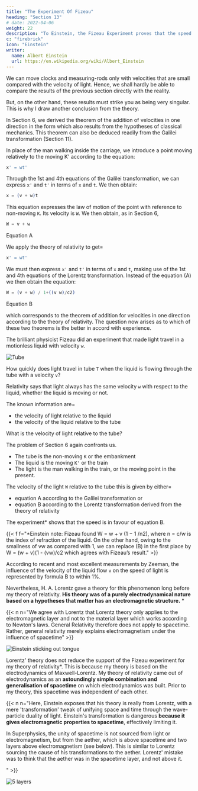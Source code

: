 ```yaml
---
title: "The Experiment Of Fizeau"
heading: "Section 13"
# date: 2022-04-06
weight: 22
description: "To Einstein, the Fizeau Experiment proves that the speed of light is constant"
c: "firebrick"
icon: "Einstein"
writer:
  name: Albert Einstein
  url: https://en.wikipedia.org/wiki/Albert_Einstein
---
```




We can move clocks and measuring-rods only with velocities that are small compared with the velocity of light. Hence, we shall hardly be able to compare the results of the previous section directly with the reality. 

But, on the other hand, these results must strike you as being very singular. This is why I draw another conclusion from the theory<!-- , one which can easily be derived from the foregoing considerations, and which has been most elegantly confirmed by experiment -->.

In Section 6, we derived the theorem of the addition of velocities in one direction in the form which also results from the hypotheses of classical mechanics. This theorem can also be deduced readily from the Galilei transformation (Section 11). 

In place of the man walking inside the carriage, we introduce a point moving relatively to the moving K' according to the equation:

``` elixir
x' = wt'
```

Through the 1st and 4th equations of the Galilei transformation, we can express `x'` and `t'` in terms of `x` and `t`. We then obtain:

``` elixir
x = (v + w)t
```

This equation expresses the law of motion of the point with reference to non-moving `K`. Its velocity is `W`. We then obtain, as in Section 6,

``` elixir
W = v + w
```
<figcaption>Equation A</figcaption>

We apply the theory of relativity to get= 

``` elixir
x' = wt'
```

We must then express `x'` and `t'` in terms of `x` and `t`, making use of the 1st and 4th equations of the Lorentz transformation. Instead of the equation (A) we then obtain the equation:

``` elixir
W = (v + w) / 1+((v w)/c2)
```
<figcaption>Equation B</figcaption>

which corresponds to the theorem of addition for velocities in one direction according to the theory of relativity. The question now arises as to which of these two theorems is the better in accord with experience. 

The brilliant physicist Fizeau did an experiment that made light travel in a motionless liquid with velocity `w`.

![Tube](/graphics/physics/fizeau.png)

How quickly does light travel in tube `T` when the liquid is flowing through the tube with a velocity `v`?

Relativity says that light always has the same velocity `w` with respect to the liquid, whether the liquid is moving or not.  

The known information are= 
- the velocity of light relative to the liquid
- the velocity of the liquid relative to the tube

What is the velocity of light relative to the tube?

The problem of Section 6 again confronts us. 
- The tube is the non-moving `K` or the embankment
- The liquid is the moving `K'` or the train
- The light is the man walking in the train, or the moving point in the present.

The velocity of the light `W` relative to the tube this is given by either= 
- equation A according to the Galilei transformation or
- equation B according to the Lorentz transformation derived from the theory of relativity

The experiment* shows that the speed is in favour of equation B. 


{{< f f="*Einstein note: Fizeau found W = w + v (1 − 1 /n2), where n = c/w is the index of refraction of the liquid. On the other hand, owing to the smallness of vw as compared with 1, we can replace (B) in the first place by W = (w + v)(1 - (vw)/c2 which agrees with Fizeau’s result." >}}

<!-- n
by W = ( w + v ) 1 − vw
, or to the same order of approximation by
c 2 2 -->

According to recent and most excellent measurements by Zeeman, the influence of the velocity of the liquid flow `v` on the speed of light is represented by formula B to within 1%. 

Nevertheless, H. A. Lorentz gave a theory for this phenomenon long before my theory of relativity. **His theory was of a purely electrodynamical nature based on a hypotheses that matter has an electromagnetic structure.** * 


{{< n n="We agree with Lorentz that Lorentz theory only applies to the electromagnetic layer and not to the material layer which works according to Newton's laws. General Relativity therefore does not apply to spacetime. Rather, general relativity merely explains electromagnetism under the influence of spacetime" >}}


![Einstein sticking out tongue](/icons/einbla.png)


<div style="color=  red;">
Lorentz' theory does not reduce the support of the Fizeau experiment for my theory of relativity*. This is because my theory is based on the electrodynamics of Maxwell-Lorentz. My theory of relativity came out of electrodynamics as an <b>astoundingly simple combination and generalisation of spacetime</b> on which electrodynamics was built. Prior to my theory, this spacetime was independent of each other.
</div>


{{< n n="Here, Einstein exposes that his theory is really from Lorentz, with a mere 'transformation' tweak of unifying space and time through the wave-particle duality of light. Einstein's transformation is dangerous **because it gives electromagnetic properties to spacetime**, effectively limiting it. <p>In Superphysics, the unity of spacetime is not sourced from light or electromagnetism, but from the aether, which is above spacetime and two layers above electromagnetism (see below). This is similar to Lorentz sourcing the cause of his transformations to the aether. Lorentz' mistake was to think that the aether was in the spacetime layer, and not above it.</p>" >}}


![5 layers](/graphics/physics/layers.png)
